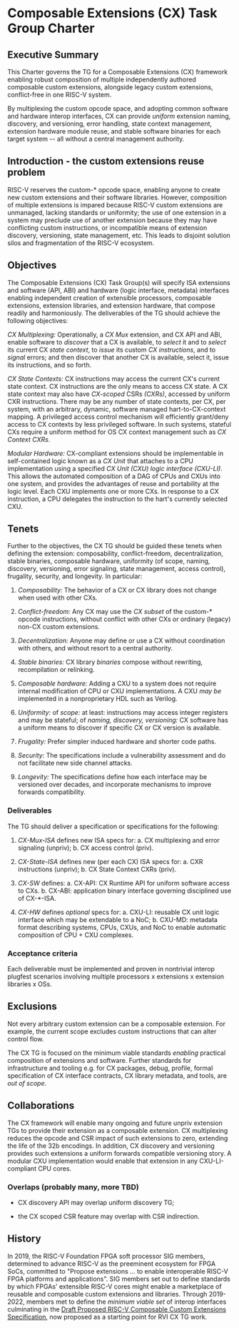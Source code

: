 # Composable Extensions (CX) Task Group Charter

## Executive Summary

This Charter governs the TG for a Composable Extensions (CX) framework
enabling robust composition of multiple independently authored composable
custom extensions, alongside legacy custom extensions, conflict-free in
one RISC-V system.

By multiplexing the custom opcode space, and adopting common software
and hardware interop interfaces, CX can provide *uniform* extension naming,
discovery, and versioning, error handling, state context management,
extension hardware module reuse, and stable software binaries for each
target system -- all without a central management authority.

## Introduction - the custom extensions reuse problem

RISC-V reserves the custom-\* opcode space, enabling anyone to create
new custom extensions and their software libraries. However, composition
of multiple extensions is impared because RISC-V custom extensions are
unmanaged, lacking standards or uniformity;  the use of one extension in
a system may preclude use of another extension because they may have
conflicting custom instructions, or incompatible means of extension
discovery, versioning, state management, etc. This leads to disjoint
solution silos and fragmentation of the RISC-V ecosystem.

## Objectives

The Composable Extensions (CX) Task Group(s) will specify ISA extensions
and software (API, ABI) and hardware (logic interface, metadata)
interfaces enabling independent creation of extensible processors,
composable extensions, extension libraries, and extension hardware,
that compose readily and harmoniously. The deliverables of the TG
should achieve the following objectives:

*CX Multiplexing:* Operationally, a *CX Mux* extension, and CX API and
ABI, enable software to *discover* that a CX is available, to *select*
it and to *select* its current CX *state context*, to *issue* its custom
*CX instructions*, and to *signal* errors; and then discover that another
CX is available, select it, issue its instructions, and so forth.

*CX State Contexts:* CX instructions may access the current CX's
current state context. CX instructions are the only means to access
CX state. A CX state context may also have *CX-scoped* CSRs *(CXRs)*,
accessed by uniform CXR instructions. There may be any number of
state contexts, per CX, per system, with an arbitrary, dynamic, software
managed hart-to-CX-context mapping. A privileged access control mechanism
will efficiently grant/deny access to CX contexts by less privileged
software. In such systems, stateful CXs require a uniform method for
OS CX context management such as *CX Context CXRs*.

*Modular Hardware:* CX-compliant extensions should be implementable in
self-contained logic known as a *CX Unit* that attaches to a CPU implementation
using a specified *CX Unit (CXU) logic interface (CXU-LI)*. This allows the
automated composition of a DAG of CPUs and CXUs into one system, and provides
the advantages of reuse and portability at the logic level. Each CXU
implements one or more CXs. In response to a CX instruction, a CPU delegates
the instruction to the hart's currently selected CXU.

## Tenets

Further to the objectives, the CX TG should be guided these tenets when
defining the extension: composability, conflict-freedom, decentralization,
stable binaries, composable hardware, uniformity (of scope, naming,
discovery, versioning, error signaling, state management, access control),
frugality, security, and longevity. In particular:

1. *Composability:* The behavior of a CX or CX library does not change
when used with other CXs.

2. *Conflict-freedom:* Any CX may use the *CX subset* of the custom-\*
opcode instructions, without conflict with other CXs or ordinary (legacy)
non-CX custom extensions.

4. *Decentralization:* Anyone may define or use a CX without coordination
with others, and without resort to a central authority.

5. *Stable binaries:* CX library *binaries* compose without rewriting,
recompilation or relinking.

6. *Composable hardware:* Adding a CXU to a system does not require
internal modification of CPU or CXU implementations. A CXU *may be*
implemented in a nonproprietary HDL such as Verilog.

8. *Uniformity:* of *scope:* at least: instructions may access integer
registers and may be stateful; of *naming, discovery, versioning:*
CX software has a uniform means to discover if specific CX or CX version
is available.

9. *Frugality:* Prefer simpler induced hardware and shorter code paths.

10. *Security:* The specifications include a vulnerability assessment
and do not facilitate new side channel attacks.

11. *Longevity:* The specifications define how each interface may be
versioned over decades, and incorporate mechanisms to improve forwards
compatibility.

### Deliverables

The TG should deliver a specification or specifications for the following:

1. *CX-Mux-ISA* defines new ISA specs for: a. CX multiplexing and error
signaling (unpriv); b. CX access control (priv).

2. *CX-State-ISA* defines new (per each CX) ISA specs for: a. CXR
instructions (unpriv); b. CX State Context CXRs (priv).

3. *CX-SW* defines: a. CX-API: CX Runtime API for uniform software access
to CXs. b. CX-ABI: application binary interface governing disciplined
use of CX-\*-ISA.

4. *CX-HW* defines *optional* specs for: a. CXU-LI: reusable CX unit
logic interface which may be extendable to a NoC; b. CXU-MD: metadata
format describing systems, CPUs, CXUs, and NoC to enable automatic composition
of CPU + CXU complexes.

### Acceptance criteria

Each deliverable must be implemented and proven in nontrivial interop
plugfest scenarios involving multiple processors x extensions x extension
libraries x OSs.

## Exclusions

Not every arbitrary custom extension can be a composable extension.
For example, the current scope excludes custom instructions
that can alter control flow.

The CX TG is focused on the minimum viable standards *enabling*
practical composition of extensions and software. Further standards
for infrastructure and tooling e.g. for CX packages, debug, profile,
formal specification of CX interface contracts, CX library metadata,
and tools, are _out of scope_.

## Collaborations

The CX framework will enable many ongoing and future unpriv extension
TGs to provide their extension as a composable extension. CX multiplexing
reduces the opcode and CSR impact of such extensions to zero, extending
the life of the 32b encodings. In addition, CX discovery and versioning
provides such extensions a uniform forwards compatible versioning story.
A modular CXU implementation would enable that extension in any
CXU-LI-compliant CPU cores.

### Overlaps (probably many, more TBD)

* CX discovery API may overlap uniform discovery TG;

* the CX scoped CSR feature may overlap with CSR indirection.

## History

In 2019, the RISC-V Foundation FPGA soft processor SIG members, determined
to advance RISC-V as the preeminent ecosystem for FPGA SoCs, committed to
"Propose extensions ... to enable interoperable RISC-V FPGA platforms
and applications". SIG members set out to define standards by which
FPGAs' extensible RISC-V cores might enable a marketplace of reusable
and composable custom extensions and libraries. Through 2019-2022,
members met to define the *minimum viable set* of interop interfaces
culminating in the
[Draft Proposed RISC-V Composable Custom Extensions Specification](https://raw.githubusercontent.com/grayresearch/CX/main/spec/spec.pdf),
now proposed as a starting point for RVI CX TG work.
